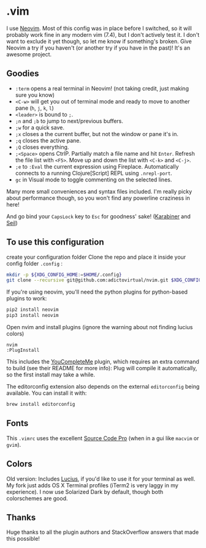 .vim
====

I use [Neovim](http://neovim.io).  Most of this config was in place before I switched, so it will probably work fine in any modern vim (7.4), but I don't actively test it.  I don't want to exclude it yet though, so let me know if something's broken.
Give Neovim a try if you haven't (or another try if you have in the past)!  It's an awesome project.


Goodies
----
* `:term` opens a real terminal in Neovim! (not taking credit, just making sure you know)
* `<C-w>` will get you out of terminal mode and ready to move to another pane (`h`, `j`, `k`, `l`)
* `<leader>` is bound to `;`.
* `;n` and `;b` to jump to next/previous buffers.
* `;w` for a quick save.
* `;x` closes a the current buffer, but not the window or pane it's in.
* `;q` closes the active pane.
* `;Q` closes everything.
* `;<Space>` opens CtrlP.  Partially match a file name and hit `Enter`.  Refresh the file list with `<F5>`.  Move up and down the list with `<C-k>` and `<C-j>`.
* `;e` to `:Eval` the current expression using Fireplace.  Automatically connects to a running Clojure[Script] REPL using `.nrepl-port`.
* `gc` in Visual mode to toggle commenting on the selected lines.

Many more small conveniences and syntax files included.  I'm really picky about performance though, so you won't find any powerline craziness in here!

And go bind your `CapsLock` key to `Esc` for goodness' sake! ([Karabiner](https://pqrs.org/osx/karabiner/) and [Seil](https://pqrs.org/osx/karabiner/seil.html.en))


To use this configuration
----
create your configuration folder
Clone the repo and place it inside your config folder `.config` :
```sh
mkdir -p ${XDG_CONFIG_HOME:=$HOME/.config}
git clone --recursive git@github.com:adictovirtual/nvim.git $XDG_CONFIG_HOME/nvim
```

If you're using neovim, you'll need the python plugins for python-based plugins to work:
```sh
pip2 install neovim
pip3 install neovim
```

Open nvim and install plugins (ignore the warning about not finding lucius colors)
```
nvim
:PlugInstall
```

This includes the [YouCompleteMe](https://github.com/Valloric/YouCompleteMe) plugin, which requires an extra command to build (see their README for more info):
Plug will compile it automatically, so the first install may take a while.

The editorconfig extension also depends on the external `editorconfig` being available.  You can install it with:
```sh
brew install editorconfig
```


Fonts
----
This `.vimrc` uses the excellent [Source Code Pro](http://adobe-fonts.github.io/source-code-pro/) (when in a gui like `macvim` or `gvim`).


Colors
----
Old version: Includes [Lucius](https://github.com/spicydonuts/lucius), if you'd like to use it for your terminal as well.  My fork just adds OS X Terminal profiles (iTerm2 is very laggy in my experience).
I now use Solarized Dark by default, though both colorschemes are good.


Thanks
----
Huge thanks to all the plugin authors and StackOverflow answers that made this possible!
